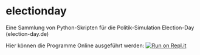 # electionday
Eine Sammlung von Python-Skripten für die Politik-Simulation Election-Day (election-day.de)

Hier können die Programme Online ausgeführt werden:
[![Run on Repl.it](https://repl.it/badge/github/jmw168/electionday)](https://repl.it/@jmw168/electionday)
